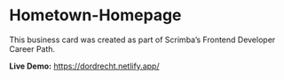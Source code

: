 # Hometown-Homepage
This business card was created as part of Scrimba’s Frontend Developer Career Path.

**Live Demo:** https://dordrecht.netlify.app/
